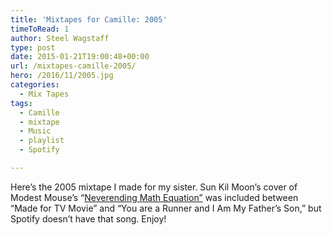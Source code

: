 ```yaml
---
title: 'Mixtapes for Camille: 2005'
timeToRead: 1 
author: Steel Wagstaff
type: post
date: 2015-01-21T19:00:48+00:00
url: /mixtapes-camille-2005/
hero: /2016/11/2005.jpg
categories:
  - Mix Tapes
tags:
  - Camille
  - mixtape
  - Music
  - playlist
  - Spotify

---
```

Here&#8217;s the 2005 mixtape I made for my sister. Sun Kil Moon&#8217;s cover of Modest Mouse&#8217;s &#8220;<a href="https://www.youtube.com/watch?v=ydNhrHXHjAk" target="_blank">Neverending Math Equation&#8221;</a> was included between &#8220;Made for TV Movie&#8221; and &#8220;You are a Runner and I Am My Father&#8217;s Son,&#8221; but Spotify doesn&#8217;t have that song. Enjoy!